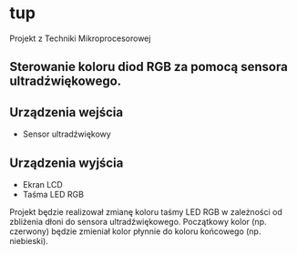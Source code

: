 # tup
Projekt z Techniki Mikroprocesorowej

<h2> Sterowanie koloru diod RGB za pomocą sensora ultradźwiękowego. </h2>

<h2> Urządzenia wejścia </h2>
<ul>
<li>Sensor ultradźwiękowy</li>
</ul>
<h2> Urządzenia wyjścia </h2>
<ul>
<li>Ekran LCD</li>
<li>Taśma LED RGB</li>
</ul>

Projekt będzie realizował zmianę koloru taśmy LED RGB w zależności od zbliżenia dłoni do sensora ultradźwiękowego. Początkowy kolor (np. czerwony) będzie zmieniał kolor płynnie do koloru końcowego (np. niebieski).